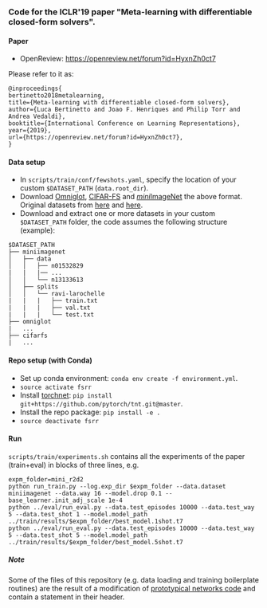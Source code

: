 ### Code for the ICLR'19 paper "Meta-learning with differentiable closed-form solvers".

#### Paper
* OpenReview: https://openreview.net/forum?id=HyxnZh0ct7 

Please refer to it as:
```
@inproceedings{
bertinetto2018metalearning,
title={Meta-learning with differentiable closed-form solvers},
author={Luca Bertinetto and Joao F. Henriques and Philip Torr and Andrea Vedaldi},
booktitle={International Conference on Learning Representations},
year={2019},
url={https://openreview.net/forum?id=HyxnZh0ct7},
}
```

#### Data setup
* In `scripts/train/conf/fewshots.yaml`, specify the location of your custom `$DATASET_PATH`  (`data.root_dir`).
* Download [Omniglot](https://gofile.io/?c=No7UF3), [CIFAR-FS](https://gofile.io/?c=pwbukP) and [<i>mini</i>ImageNet](https://gofile.io/?c=KbY4eQ)  the above format. Original datasets from [here](https://github.com/brendenlake/omniglot/tree/master/python) and [here](https://www.cs.toronto.edu/~kriz/cifar.html).
* Download and extract one or more datasets in your custom `$DATASET_PATH` folder, the code assumes the following structure (example):
```
$DATASET_PATH
├── miniimagenet
│   ├── data
│   │   ├── n01532829
|   |   |── ...
│   │   └── n13133613
│   ├── splits
│   │   └── ravi-larochelle
|   |   |   ├── train.txt
|   |   |   ├── val.txt
|   |   |   └── test.txt
├── omniglot
|   ...
├── cifarfs 
|   ...
```

 
#### Repo setup (with Conda)

* Set up conda environment: `conda env create -f environment.yml`.
* `source activate fsrr`
* Install [torchnet](https://github.com/pytorch/tnt): `pip install git+https://github.com/pytorch/tnt.git@master`.
* Install the repo package: `pip install -e .`
* `source deactivate fsrr`

#### Run
`scripts/train/experiments.sh` contains all the experiments of the paper  (train+eval) in blocks of three lines, e.g.
```
expm_folder=mini_r2d2 
python run_train.py --log.exp_dir $expm_folder --data.dataset miniimagenet --data.way 16 --model.drop 0.1 --base_learner.init_adj_scale 1e-4 
python ../eval/run_eval.py --data.test_episodes 10000 --data.test_way 5 --data.test_shot 1 --model.model_path ../train/results/$expm_folder/best_model.1shot.t7 
python ../eval/run_eval.py --data.test_episodes 10000 --data.test_way 5 --data.test_shot 5 --model.model_path ../train/results/$expm_folder/best_model.5shot.t7

```

##### Note
Some of the files of this repository (e.g. data loading and training boilerplate routines) are the result of a modification of [prototypical networks code](https://github.com/jakesnell/prototypical-networks) and contain a statement in their header.



